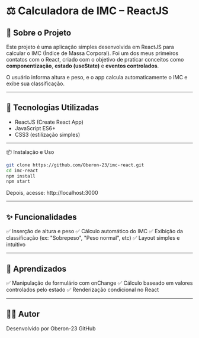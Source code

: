 # ⚖️ Calculadora de IMC – ReactJS

## 📌 Sobre o Projeto  
Este projeto é uma aplicação simples desenvolvida em ReactJS para calcular o IMC (Índice de Massa Corporal). Foi um dos meus primeiros contatos com o React, criado com o objetivo de praticar conceitos como **componentização**, **estado (useState)** e **eventos controlados**.

O usuário informa altura e peso, e o app calcula automaticamente o IMC e exibe sua classificação.

---

## 🚀 Tecnologias Utilizadas  
- ReactJS (Create React App)  
- JavaScript ES6+  
- CSS3 (estilização simples)

---

📦 Instalação e Uso

```bash
git clone https://github.com/Oberon-23/imc-react.git
cd imc-react
npm install
npm start
```
Depois, acesse:
http://localhost:3000

---

## ✨ Funcionalidades
✅ Inserção de altura e peso
✅ Cálculo automático do IMC
✅ Exibição da classificação (ex: "Sobrepeso", "Peso normal", etc)
✅ Layout simples e intuitivo

---

## 🧠 Aprendizados

✅ Manipulação de formulário com onChange
✅ Cálculo baseado em valores controlados pelo estado
✅ Renderização condicional no React

---

## 👨‍💻 Autor
Desenvolvido por Oberon-23
GitHub
